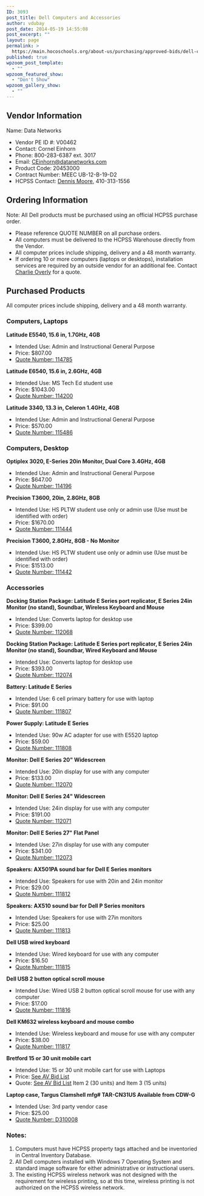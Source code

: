 ```yaml
---
ID: 3093
post_title: Dell Computers and Accessories
author: vdubay
post_date: 2014-05-19 14:55:08
post_excerpt: ""
layout: page
permalink: >
  https://main.hocoschools.org/about-us/purchasing/approved-bids/dell-contracts/
published: true
wpzoom_post_template:
  - ""
wpzoom_featured_show:
  - "Don't Show"
wpzoom_gallery_show:
  - ""
---
```

<h2>Vendor Information</h2>
<p>Name: Data Networks</p>
<ul>
  <li>Vendor PE ID #: V00462</li>
  <li>Contact: Cornel Einhorn</li>
  <li>Phone: 800-283-6387 ext. 3017</li>
  <li>Email: <a href="mailto:CEinhorn@datanetworks.com">CEinhorn@datanetworks.com</a></li>
  <li>Product Code: 20453000</li>
  <li>Contract Number: MEEC UB-12-B-19-D2</li>
  <li>HCPSS Contact: <a href="mailto:Dennis_Moore@hcpss.org">Dennis Moore</a>, 410-313-1556</li>
</ul>

<h2>Ordering Information</h2>
<p>Note: All Dell products must be purchased using an official HCPSS purchase order.</p>
<ul> 
  <li>Please reference QUOTE NUMBER on all purchase orders.</li>
  <li>All computers must be delivered to the HCPSS Warehouse directly from the Vendor.</li>
  <li>All computer prices include shipping, delivery and a 48 month warranty.</li>
  <li>If ordering 10 or more computers (laptops or desktops), installation services are required by an outside vendor for an additional fee. Contact <a href="Charles_Overly@hcpss.org">Charlie Overly</a> for a quote.</li>
</ul>

<h2>Purchased Products</h2>
<p>All computer prices include shipping, delivery and a 48 month warranty.</p>

<h3>Computers, Laptops</h3>
<p><strong>Latitude E5540, 15.6 in, 1.7GHz, 4GB</strong></p>
<ul>
  <li>Intended Use: Admin and Instructional General Purpose</li>
  <li>Price: $807.00</li>
  <li><a href="/f/aboutus/purchasing/bids/approved/dell-contracts/sce-quote-114785.pdf">Quote Number: 114785</a></li>
</ul>

<p><strong>Latitude E6540, 15.6 in, 2.6GHz, 4GB</strong></p>
<ul>
  <li>Intended Use: MS Tech Ed student use</li>
  <li>Price: $1043.00</li>
  <li><a href="/f/aboutus/purchasing/bids/approved/dell-contracts/sce-quote-114200.pdf">Quote Number: 114200</a></li>
</ul>

<p><strong>Latitude 3340, 13.3 in, Celeron 1.4GHz, 4GB</strong></p>
<ul>
  <li>Intended Use: Admin and Instructional General Purpose</li>
  <li>Price: $570.00</li>
  <li><a href="/f/aboutus/purchasing/bids/approved/dell-contracts/sce-quote-115486.pdf">Quote Number: 115486</a></li>
</ul>

<h3>Computers, Desktop</h3>

<p><strong>Optiplex 3020, E-Series 20in Monitor, Dual Core 3.4GHz, 4GB</strong></p>
<ul>
  <li>Intended Use: Admin and Instructional General Purpose</li>
  <li>Price: $647.00</li>
  <li><a href="/f/aboutus/purchasing/bids/approved/dell-contracts/sce-quote-114196.pdf">Quote Number: 114196</a></li>
</ul>

<p><strong>Precision T3600, 20in, 2.8GHz, 8GB</strong></p>
<ul>
  <li>Intended Use: HS PLTW student use only or admin use (Use must be identified with order)</li>
  <li>Price: $1670.00</li>
  <li><a href="/f/aboutus/purchasing/bids/approved/dell-contracts/sce-quote-111444.pdf">Quote Number: 111444</a></li>
</ul>

<p><strong>Precision T3600, 2.8GHz, 8GB - No Monitor</strong></p>
<ul>
  <li>Intended Use: HS PLTW student use only or admin use (Use must be identified with order)</li>
  <li>Price: $1513.00</li>
  <li><a href="/f/aboutus/purchasing/bids/approved/dell-contracts/sce-quote-111442.pdf">Quote Number: 111442</a></li>
</ul>

<h3>Accessories</h3>
<p><strong>Docking Station Package: Latitude E Series port replicator, E Series 24in Monitor (no stand), Soundbar, Wireless Keyboard and Mouse</strong></p>
<ul>
  <li>Intended Use: Converts laptop for desktop use</li>
  <li>Price: $399.00</li>
  <li><a href="/f/aboutus/purchasing/bids/approved/dell-contracts/sce-quote-112068.pdf">Quote Number: 112068</a></li>
</ul>

<p><strong>Docking Station Package: Latitude E Series port replicator, E Series 24in Monitor (no stand), Soundbar, Wired Keyboard and Mouse</strong></p>
<ul>
  <li>Intended Use: Converts laptop for desktop use</li>
  <li>Price: $393.00</li>
  <li><a href="/f/aboutus/purchasing/bids/approved/dell-contracts/sce-quote-112074.pdf">Quote Number: 112074</a></li>
</ul>

<p><strong>Battery: Latitude E Series</strong></p>
<ul>
  <li>Intended Use: 6 cell primary battery for use with laptop</li>
  <li>Price: $91.00</li>
  <li><a href="/f/aboutus/purchasing/bids/approved/dell-contracts/sce-quote-111807.pdf">Quote Number: 111807</a></li>
</ul>

<p><strong>Power Supply: Latitude E Series</strong></p>
<ul>
  <li>Intended Use: 90w AC adapter for use with E5520 laptop</li>
  <li>Price: $59.00</li>
  <li><a href="/f/aboutus/purchasing/bids/approved/dell-contracts/sce-quote-111808.pdf">Quote Number: 111808</a></li>
</ul>

<p><strong>Monitor: Dell E Series 20" Widescreen</strong></p>
<ul>
  <li>Intended Use: 20in display for use with any computer</li>
  <li>Price: $133.00</li>
  <li><a href="/f/aboutus/purchasing/bids/approved/dell-contracts/sce-quote-112070.pdf">Quote Number: 112070</a></li>
</ul>

<p><strong>Monitor: Dell E Series 24" Widescreen</strong></p>
<ul>
  <li>Intended Use: 24in display for use with any computer</li>
  <li>Price: $191.00</li>
  <li><a href="/f/aboutus/purchasing/bids/approved/dell-contracts/sce-quote-112071.pdf">Quote Number: 112071</a></li>
</ul>

<p><strong>Monitor: Dell E Series 27" Flat Panel</strong></p>
<ul>
  <li>Intended Use: 27in display for use with any computer</li>
  <li>Price: $341.00</li>
  <li><a href="/f/aboutus/purchasing/bids/approved/dell-contracts/sce-quote-112073.pdf">Quote Number: 112073</a></li>
</ul>

<p><strong>Speakers: AX501PA sound bar for Dell E Series monitors</strong></p>
<ul>
  <li>Intended Use: Speakers for use with 20in and 24in monitor</li>
  <li>Price: $29.00</li>
  <li><a href="/f/aboutus/purchasing/bids/approved/dell-contracts/sce-quote-111812.pdf">Quote Number: 111812</a></li>
</ul>

<p><strong>Speakers: AX510 sound bar for Dell P Series monitors</strong></p>
<ul>
  <li>Intended Use: Speakers for use with 27in monitors</li>
  <li>Price: $25.00</li>
  <li><a href="/f/aboutus/purchasing/bids/approved/dell-contracts/sce-quote-111813.pdf">Quote Number: 111813</a></li>
</ul>

<p><strong>Dell USB wired keyboard</strong></p>
<ul>
  <li>Intended Use: Wired keyboard for use with any computer</li>
  <li>Price: $16.50</li>
  <li><a href="/f/aboutus/purchasing/bids/approved/dell-contracts/sce-quote-111815.pdf">Quote Number: 111815</a></li>
</ul>

<p><strong>Dell USB 2 button optical scroll mouse</strong></p>
<ul>
  <li>Intended Use: Wired USB 2 button optical scroll mouse for use with any computer</li>
  <li>Price: $17.00</li>
  <li><a href="/f/aboutus/purchasing/bids/approved/dell-contracts/sce-quote-111816.pdf">Quote Number: 111816</a></li>
</ul>

<p><strong>Dell KM632 wireless keyboard and mouse combo</strong></p>
<ul>
  <li>Intended Use: Wireless keyboard and mouse for use with any computer</li>
  <li>Price: $38.00</li>
  <li><a href="/f/aboutus/purchasing/bids/approved/dell-contracts/sce-quote-111817.pdf">Quote Number: 111817</a></li>
</ul>

<p><strong>Bretford 15 or 30 unit mobile cart</strong></p>
<ul>
  <li>Intended Use: 15 or 30 unit mobile cart for use with Laptops</li>
  <li>Price: <a href="/f/aboutus/purchasing/bids/approved/approved-bids-av.pdf">See AV Bid List</a></li>
  <li>Quote: <a href="/f/aboutus/purchasing/bids/approved/approved-bids-av.pdf">See AV Bid List</a> Item 2 (30 units) and Item 3 (15 units)</li>
</ul>

<p><strong>Laptop case, Targus Clamshell mfg# TAR-CN31US Available from CDW-G</strong></p>
<ul>
  <li>Intended Use: 3rd party vendor case</li>
  <li>Price: $25.00</li>
  <li><a href="/f/aboutus/purchasing/bids/approved/dell-contracts/quote-D310008.pdf">Quote Number: D310008</a></li>
</ul>

<h3>Notes:</h3>
<ol>
  <li>Computers must have HCPSS property tags attached and be inventoried in Central Inventory Database.</li>
  <li>All Dell computers installed with Windows 7 Operating System and standard image software for either administrative or instructional users.</li>
  <li>The existing HCPSS wireless network was not designed with the requirement for wireless printing, so at this time, wireless printing is not authorized on the HCPSS wireless network.</li>
</ol>